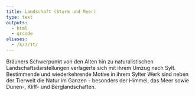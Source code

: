```yaml
---
title: Landschaft (Sturm und Meer)
type: text
outputs:
  - html
  - qrcode
aliases:
  - /k/7/1t/
---
```


Bräuners Schwerpunkt von den Alten hin zu naturalistischen Landschaftsdarstellungen verlagerte sich mit ihrem Umzug nach Sylt.
Bestimmende und wiederkehrende Motive in ihrem Sylter Werk sind neben der Tierwelt die Natur im Ganzen - besonders der Himmel, das Meer sowie Dünen-, Kliff- und Berglandschaften.

